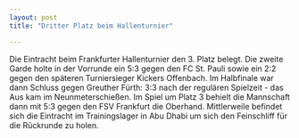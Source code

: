 ```yaml
---
layout: post
title: "Dritter Platz beim Hallenturnier"

---
```


Die Eintracht beim Frankfurter Hallenturnier den 3. Platz belegt. Die zweite Garde holte in der Vorrunde ein 5:3 gegen den FC St. Pauli sowie ein 2:2 gegen den späteren Turniersieger Kickers Offenbach. Im Halbfinale war dann Schluss gegen Greuther Fürth: 3:3 nach der regulären Spielzeit - das Aus kam im Neunmeterschießen. Im Spiel um Platz 3 behielt die Mannschaft dann mit 5:3 gegen den FSV Frankfurt die Oberhand. Mittlerweile befindet sich die Eintracht im Trainingslager in Abu Dhabi um sich den Feinschliff für die Rückrunde zu holen.


